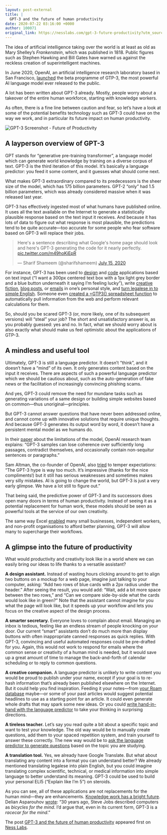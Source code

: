```yaml
---
layout: post-external
title: |
  GPT-3 and the future of human productivity
date: 2020-07-22 03:16:00 +0000
author: 100071
original_link: https://nesslabs.com/gpt-3-future-productivity?utm_source=rss&utm_medium=rss&utm_campaign=gpt-3-future-productivity
---
```


The idea of artificial intelligence taking over the world is at least as old as Mary Shelley’s _Frankenstein_, which was published in 1818. Public figures such as Stephen Hawking and Bill Gates have warned us against the reckless creation of superintelligent machines.

In June 2020, OpenAI, an artificial intelligence research laboratory based in San Francisco, [launched](https://openai.com/blog/openai-api/) the beta programme of GTP-3, the most powerful AI language model ever released to the public.

A lot has been written about GPT-3 already. Mostly, people worry about a takeover of the entire human workforce, starting with knowledge workers.

As often, there is a fine line between caution and fear, so let’s have a look at some of the potential benefits technology such as GPT-3 could have on the way we work, and in particular its future impact on human productivity.

![GPT-3 Screenshot - Future of Productivity](https://nesslabs.com/wp-content/uploads/2020/07/gpt-3-screenshot.png)

## A layperson overview of GPT-3

GPT stands for “generative pre-training transformer”, a language model which can generate world knowledge by training on a diverse corpus of text. GPT-3 is the third iteration of this model. It’s basically a language predictor: you feed it some content, and it guesses what should come next.

What makes GPT-3 extraordinary compared to its predecessors is the sheer size of the model, which has 175 billion parameters. GPT-2 “only” had 1.5 billion parameters, which was already considered massive when it was released last year.

GPT-3 has effectively ingested most of what humans have published online. It uses all the text available on the Internet to generate a statistically plausible response based on the text input it receives. And because it has lots of data to figure out what response is most plausible, the predictions tend to be quite accurate—too accurate for some people who fear software based on GPT-3 will replace their jobs.

> Here's a sentence describing what Google's home page should look and here's GPT-3 generating the code for it nearly perfectly. [pic.twitter.com/m49hoKiEpR](https://t.co/m49hoKiEpR)
> 
> — Sharif Shameem (@sharifshameem) [July 15, 2020](https://twitter.com/sharifshameem/status/1283322990625607681?ref_src=twsrc#5Etfw)

For instance, GPT-3 has been used to [design](https://twitter.com/jsngr/status/1284511080715362304) and [code](https://twitter.com/sharifshameem/status/1283322990625607681) applications based on text input (“I want a 300px centered text box with a 1px light grey border and a blue button underneath it saying I’m feeling lucky”), write [creative fiction](https://www.gwern.net/GPT-3#william-shakespeare), [blog posts](https://twitter.com/zebulgar/status/1283927560435326976), or [emails](https://twitter.com/OthersideAI/status/1285776335638614017) in one’s personal style, and [turn legalese in to simple English](https://twitter.com/michaeltefula/status/1285505897108832257). Someone even [created a =GTP3() spreadsheet function](https://twitter.com/pavtalk/status/1285410751092416513) to automatically pull information from the web and perform relevant calculations for them.

So, should you be scared GPT-3 (or, more likely, one of its subsequent versions) will “steal” your job? The short and unsatisfactory answer is, as you probably guessed: yes and no. In fact, what we should worry about is also exactly what should make us feel optimistic about the applications of GTP-3.

## A mindless and useful tool

Ultimately, GPT-3 is still a language predictor. It doesn’t “think”, and it doesn’t have a “mind” of its own. It only generates content based on the input it receives. There are aspects of such a powerful language predictor which we should be cautious about, such as the auto-generation of fake news or the facilitation of increasingly convincing phishing scams.

And yes, GPT-3 could remove the need for mundane tasks such as generating variations of a same design or building simple websites based on common—thus unoriginal—principles.

But GPT-3 cannot answer questions that have never been addressed online, and cannot come up with innovative solutions that require unique thoughts. And because GPT-3 generates its output word by word, it doesn’t have a persistent mental model as we humans do.

In their [paper](https://arxiv.org/pdf/2005.14165.pdf) about the limitations of the model, OpenAI research team explains: “GPT-3 samples can lose coherence over sufficiently long passages, contradict themselves, and occasionally contain non-sequitur sentences or paragraphs.”

Sam Altman, the co-founder of OpenAI, also [tried](https://twitter.com/sama/status/1284922296348454913) to temper expectations: “The GPT-3 hype is way too much. It’s impressive (thanks for the nice compliments!) but it still has serious weaknesses and sometimes makes very silly mistakes. AI is going to change the world, but GPT-3 is just a very early glimpse. We have a lot still to figure out.”

That being said, the predictive power of GPT-3 and its successors does open many doors in terms of human productivity. Instead of seeing it as a potential replacement for human work, these models should be seen as powerful tools at the service of our own creativity.

The same way Excel [enabled](https://twitter.com/DanB/status/575279620011986944) many small businesses, independent workers, and non-profit organisations to afford better planning, GPT-3 will allow many to supercharge their workflows.

## A glimpse into the future of productivity

What would productivity and creativity look like in a world where we can easily bring our ideas to life thanks to a versatile assistant?

**A design assistant.** Instead of wasting hours clicking around to get to align two buttons on a mockup for a web page, imagine just talking to your computer, asking: “Add two rows of blue cards with a 2px radius under the header.” After seeing the result, you would add: “Wait, add a bit more space between the two rows,” and “Can we compare side-by-side what the cards would look like in green?” Note that the assistant cannot imagine for you what the page will look like, but it speeds up your workflow and lets you focus on the creative aspect of the design process.

**A smarter secretary.** Everyone loves to complain about email. Managing an inbox is tedious, feeling like an endless stream of people knocking on your door. Our current “smart” assistants don’t do much more than display buttons with often inappropriate canned responses as quick replies. With GPT-3, convincing and useful automated responses could be pre-drafted for you. Again, this would not work to respond for emails where the common sense or creativity of a human mind is needed, but it would save up a great amount of time to manage the back-and-forth of calendar scheduling or to reply to common questions.

**A creative companion.** A language predictor is unlikely to write content you would be proud to publish under your name, except if your goal is to re-hash information that’s already been published elsewhere on the Internet. But it could help you find inspiration. Feeding it your notes—from [your Roam database](https://nesslabs.com/roam-research) maybe—or some of your past articles would suggest potential headlines to use as a starting point for an article. It could even generate whole drafts that may spark some new ideas. Or you could [write hand-in-hand with the language predictor](https://www.tinkeredthinking.com/index.php?id=836) to take your thinking in surprising directions.

**A tireless teacher.** Let’s say you read quite a bit about a specific topic and want to test your knowledge. The old way would be to manually create questions, add them to your spaced repetition system, and train yourself to answer these correctly. The new way would be to [ask the language predictor to generate questions](https://twitter.com/mckaywrigley/status/1285827683776004096) based on the topic you are studying.

**A translation tool.** Yes, we already have Google Translate. But what about translating any content into a format you can understand better? We already mentioned translating legalese into plain English, but you could imagine translating complex scientific, technical, or medical information into simple language to better understand its meaning. GPT-3 could be used to build your personal ELI5 (“Explain like I’m 5”) on steroids.

As you can see, all of these applications are not replacements for the human mind—they are enhancements. [Knowledge work has a bright future](https://nesslabs.com/neuralink). Delian Asparouhov [wrote](https://delian.substack.com/p/quick-thoughts-on-gpt3): “30 years ago, Steve Jobs described computers as _bicycles for the mind_. I’d argue that, even in its current form, GPT-3 is a _racecar for the mind_.”

The post [GPT-3 and the future of human productivity](https://nesslabs.com/gpt-3-future-productivity) appeared first on [Ness Labs](https://nesslabs.com).
